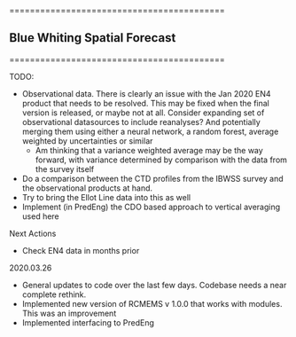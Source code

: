 ==========================================
## Blue Whiting Spatial Forecast
==========================================

TODO:
* Observational data. There is clearly an issue with the Jan 2020 EN4 product that needs to be resolved. This may be fixed when the final version is released, or maybe not at all. Consider expanding set of observational datasources to include reanalyses? And potentially merging them using either a neural network, a random forest, average weighted by uncertainties or similar
  * Am thinking that a variance weighted average may be the way forward, with variance determined by comparison with the data from the survey itself
* Do a comparison between the CTD profiles from the IBWSS survey and the observational products at hand.
* Try to bring the Ellot Line data into this as well
* Implement (in PredEng) the CDO based approach to vertical averaging used here

Next Actions
* Check EN4 data in months prior

2020.03.26
* General updates to code over the last few days. Codebase needs a near complete rethink.
* Implemented new version of RCMEMS v 1.0.0 that works with modules. This was an improvement
* Implemented interfacing to PredEng

